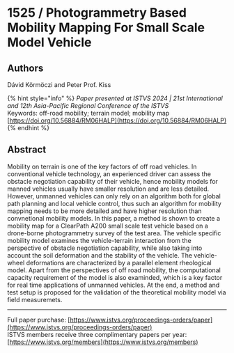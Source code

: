 # 1525 / Photogrammetry Based Mobility Mapping For Small Scale Model Vehicle

## Authors
Dávid Körmöczi and Peter Prof. Kiss

{% hint style="info" %}
*Paper presented at ISTVS 2024 | 21st International and 12th Asia-Pacific Regional Conference of the ISTVS*  
Keywords: off-road mobility; terrain model; mobility map  
[https://doi.org/10.56884/RM06HALP](https://doi.org/10.56884/RM06HALP)  
{% endhint %}

## Abstract
Mobility on terrain is one of the key factors of off road vehicles. In conventional vehicle technology, an experienced driver can assess the obstacle negotiation capability of their vehicle, hence mobility models for manned vehicles usually have smaller resolution and are less detailed. However, unmanned vehicles can only rely on an algorithm both for global path planning and local vehicle control, thus such an algorithm for mobility mapping needs to be more detailed and have higher resolution than convnetional mobility models. In this paper, a method is shown to create a mobility map for a ClearPath A200 small scale test vehicle based on a drone-borne photogrammetry survey of the test area. The vehicle specific mobility model examines the vehicle-terrain interaction from the perspective of obstacle negotiation capability, while also taking into account the soil deformation and the stability of the vehicle. The vehicle-wheel deformations are characterized by a parallel element rheological model. Apart from the perspectives of off road mobility, the computational capacity requirement of the model is also examinded, which is a key factor for real time applications of unmanned vehicles. At the end, a method and test setup is proposed for the validation of the theoretical mobility model via field measuremets.

-----  
Full paper purchase: [https://www.istvs.org/proceedings-orders/paper](https://www.istvs.org/proceedings-orders/paper)  
ISTVS members receive three complimentary papers per year: [https://www.istvs.org/members](https://www.istvs.org/members)